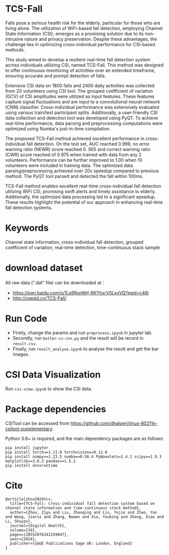 # TCS-Fall
Falls pose a serious health risk for the elderly, particular for those who are living alone. The utilization of WiFi-based fall detection, employing Channel State Information (CSI), emerges as a promising solution due to its non-intrusive nature and privacy preservation. Despite these advantages, the challenge lies in optimizing cross-individual performance for CSI-based methods. 

This study aimed to develop a resilient real-time fall detection system across individuals utilizing CSI, named TCS-Fall. This method was designed to offer continuous monitoring of activities over an extended timeframe, ensuring accurate and prompt detection of falls. 

Extensive CSI data on 1800 falls and 2400 daily activities was collected from 20 volunteers using CSI tool. The grouped coefficient of variation (GCV) of CSI amplitudes were utilized as input features. These features capture signal fluctuations and are input to a convolutional neural network (CNN) classifier. Cross-individual performance was extensively evaluated using various train/test participant splits. Additionally, a user-friendly CSI data collection and detection tool was developed using PyQT. To achieve real-time performance, data parsing and preprocessing computations were optimized using Numba's just-in-time compilation.

The proposed TCS-Fall method achieved excellent performance in cross-individual fall detection. On the test set, AUC reached 0.999, no error warning ratio (NEWR) score reached 0. 955 and correct warning ratio (CWR) score reached of 0.975 when trained with data from any 2 volunteers. Performance can be further improved to 1.00 when 10 volunteers were included in training data. The optimized data parsing/preprocessing achieved over 20x speedup compared to previous method. The PyQT tool parsed and detected the fall within 100ms.

TCS-Fall method enables excellent real-time cross-individual fall detection utilizing WiFi CSI, promising swift alerts and timely assistance to elderly. Additionally, the optimized data processing led to a significant speedup. These results highlight the potential of our approach in enhancing real-time fall detection systems.

# Keywords
Channel state information, cross-individual fall detection, grouped coefficient of variation, real-time detection, time-continuous stack sample

# download dataset
All raw data (".dat" file) can be downloaded at：
* https://pan.baidu.com/s/1La99unNH-6KYhxrV5LsyVQ?pwd=c46j
* http://cppdd.cn/TCS-Fall/

# Run Code
* Firstly, change the params and run ```preprocess.ipynb``` in jupyter lab.
* Secondly, run ```butter-cv-cnn.py``` and the result will be record in ```result.csv```.
* Finally, run ```result_analyse.ipynb``` to analyse the result and get the bar images.

# CSI Data Visualization
Run ```csi-view.ipynb``` to show the CSI data.

# Package dependencies
CSITool can be accessed from https://github.com/dhalperi/linux-80211n-csitool-supplementary.

Python 3.8+ is required, and the main dependency packages are as follows:
```
pip install jupyter
pip install torch==1.11.0 torchvision==0.12.0
pip install numpy==1.23.5 numba==0.56.4 PyWavelets=1.4.1 scipy==1.9.3 matplotlib==3.6.2 pandas==1.5.2
pip install onnxruntime
```

# Cite
```
@article{zhou2024tcs,
  title={TCS-Fall: Cross-individual fall detection system based on channel state information and time-continuous stack method},
  author={Zhou, Ziyu and Liu, Zhaoqing and Liu, Yujie and Zhao, Yan and Wang, Jiarui and Zhang, Bowen and Xia, Youbing and Zhang, Xiao and Li, Shuyan},
  journal={Digital Health},
  volume={10},
  pages={20552076241259047},
  year={2024},
  publisher={SAGE Publications Sage UK: London, England}
}
```
